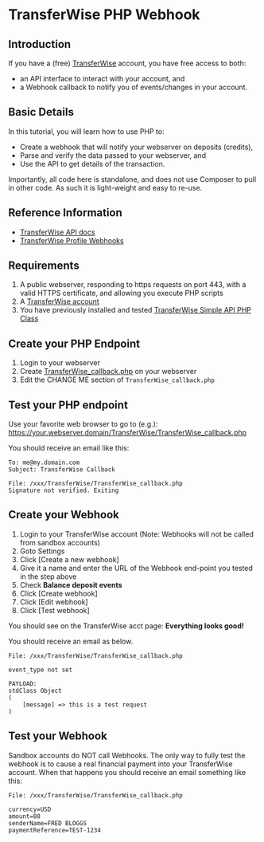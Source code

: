 # TransferWise PHP Webhook

## Introduction
If you have a (free) [TransferWise](https://transferwise.com) account, you have free access to both:
* an API interface to interact with your account, and
* a Webhook callback to notify you of events/changes in your account.

## Basic Details
In this tutorial, you will learn how to use PHP to:
* Create a webhook that will notify your webserver on deposits (credits), 
* Parse and verify the data passed to your webserver, and
* Use the API to get details of the transaction.

Importantly, all code here is standalone, and does not use Composer to pull in other code. As such it is light-weight and easy to re-use.

## Reference Information
* [TransferWise API docs](https://api-docs.transferwise.com/)
* [TransferWise Profile Webhooks](https://api-docs.transferwise.com/#profile-webhooks)

## Requirements
1. A public webserver, responding to https requests on port 443, with a valid HTTPS certificate, and allowing you execute PHP scripts
1. A [TransferWise account](https://transferwise.com/)
1. You have previously installed and tested [TransferWise Simple API PHP Class](https://github.com/robclark56/TransferWise_PHP_SimpleAPIclass)

## Create your PHP Endpoint
1. Login to your webserver
1. Create [TransferWise_callback.php](code/TransferWise_callback.php) on your webserver
1. Edit the CHANGE ME section of `TransferWise_callback.php`

## Test your PHP endpoint
Use your favorite web browser to go to (e.g.): https://your.webserver.domain/TransferWise/TransferWise_callback.php

You should receive an email like this:
```
To: me@my.domain.com
Subject: TransferWise Callback

File: /xxx/TransferWise/TransferWise_callback.php
Signature not verified. Exiting
```

## Create your Webhook
1. Login to your TransferWise account (Note: Webhooks will not be called from sandbox accounts)
1. Goto Settings
1. Click [Create a new webhook]
1. Give it a name and enter the URL of the Webhook end-point you tested in the step above
1. Check **Balance deposit events**
1. Click [Create webhook]
1. Click [Edit webhook]
1. Click [Test webhook]

You should see on the TransferWise acct page:  **Everything looks good!**

You should receive an email as below. 
```
File: /xxx/TransferWise/TransferWise_callback.php

event_type not set

PAYLOAD:
stdClass Object
(
    [message] => this is a test request
)

```

## Test your Webhook
Sandbox accounts do NOT call Webhooks. The only way to fully test the webhook is to cause a real financial payment into your TransferWise account. When that happens you should receive an email something like this:
```
File: /xxx/TransferWise/TransferWise_callback.php

currency=USD
amount=88
senderName=FRED BLOGGS
paymentReference=TEST-1234
```

